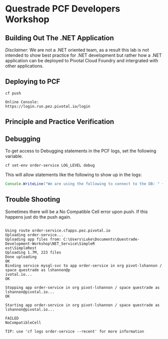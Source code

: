 # Questrade PCF Developers Workshop

## Building Out The .NET Application

*Disclaimer:* We are not a .NET oriented team, as a result this lab is not intended to show best practice for .NET development but rather how a .NET application can be deployed to Pivotal Cloud Foundry and intergrated with other applications.

## Deploying to PCF

```shell
cf push

Online Console:
https://login.run.pez.pivotal.io/login
```

## Principle and Practice Verification

## Debugging

To get access to Debugging statements in the PCF logs, set the following variable.

```shell
cf set-env order-service LOG_LEVEL debug
```
This will allow statements like the following to show up in the logs:

```java
Console.WriteLine("We are using the following to connect to the DB: " + actualConnection);
```
## Trouble Shooting

Sometimes there will be a No Compatible Cell error upon push. If this happens just do the push again.

```shell

Using route order-service.cfapps.pez.pivotal.io
Uploading order-service...
Uploading app files from: C:\Users\Luke\Documents\Questrade-Development-Workshop\NET_Service\SimpleR
est\SimpleRest
Uploading 1.7M, 223 files
Done uploading
OK
Binding service mysql-svc to app order-service in org pivot-lshannon / space questrade as lshannon@p
ivotal.io...
OK

Stopping app order-service in org pivot-lshannon / space questrade as lshannon@pivotal.io...
OK

Starting app order-service in org pivot-lshannon / space questrade as lshannon@pivotal.io...

FAILED
NoCompatibleCell

TIP: use 'cf logs order-service --recent' for more information
```
